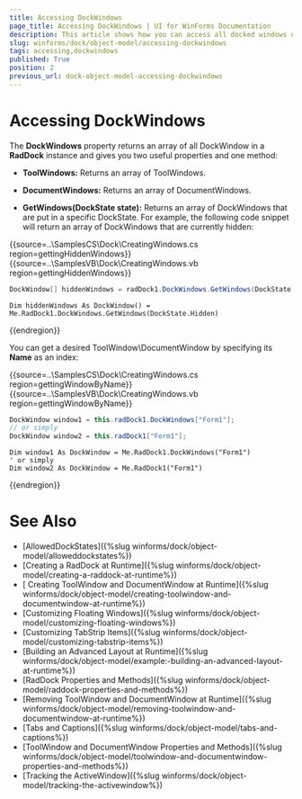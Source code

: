```yaml
---
title: Accessing DockWindows
page_title: Accessing DockWindows | UI for WinForms Documentation
description: This article shows how you can access all docked windows of RadDock. 
slug: winforms/dock/object-model/accessing-dockwindows
tags: accessing,dockwindows
published: True
position: 2
previous_url: dock-object-model-accessing-dockwindows
---
```


# Accessing DockWindows

The __DockWindows__ property returns an array of all DockWindow in a __RadDock__ instance and gives you two useful properties and one method:

* __ToolWindows:__ Returns an array of ToolWindows.

* __DocumentWindows:__ Returns an array of DocumentWindows.

* __GetWindows(DockState state):__ Returns an array of DockWindows that are put in a specific DockState. For example, the following code snippet will return an array of DockWindows that are currently hidden: 

{{source=..\SamplesCS\Dock\CreatingWindows.cs region=gettingHiddenWindows}} 
{{source=..\SamplesVB\Dock\CreatingWindows.vb region=gettingHiddenWindows}} 

````C#
DockWindow[] hiddenWindows = radDock1.DockWindows.GetWindows(DockState.Hidden);

````
````VB.NET
Dim hiddenWindows As DockWindow() = Me.RadDock1.DockWindows.GetWindows(DockState.Hidden)

````

{{endregion}} 
 
You can get a desired ToolWindow\DocumentWindow by specifying its __Name__ as an index:

{{source=..\SamplesCS\Dock\CreatingWindows.cs region=gettingWindowByName}} 
{{source=..\SamplesVB\Dock\CreatingWindows.vb region=gettingWindowByName}} 

````C#
DockWindow window1 = this.radDock1.DockWindows["Form1"];
// or simply
DockWindow window2 = this.radDock1["Form1"];

````
````VB.NET
Dim window1 As DockWindow = Me.RadDock1.DockWindows("Form1")
' or simply
Dim window2 As DockWindow = Me.RadDock1("Form1")

````

{{endregion}} 

# See Also

* [AllowedDockStates]({%slug winforms/dock/object-model/alloweddockstates%})
* [Creating a RadDock at Runtime]({%slug winforms/dock/object-model/creating-a-raddock-at-runtime%})
* [ Creating ToolWindow and DocumentWindow at Runtime]({%slug winforms/dock/object-model/creating-toolwindow-and-documentwindow-at-runtime%})
* [Customizing Floating Windows]({%slug winforms/dock/object-model/customizing-floating-windows%})
* [Customizing TabStrip Items]({%slug winforms/dock/object-model/customizing-tabstrip-items%})
* [Building an Advanced Layout at Runtime]({%slug winforms/dock/object-model/example:-building-an-advanced-layout-at-runtime%})
* [RadDock Properties and Methods]({%slug winforms/dock/object-model/raddock-properties-and-methods%})
* [Removing ToolWindow and DocumentWindow at Runtime]({%slug winforms/dock/object-model/removing-toolwindow-and-documentwindow-at-runtime%})
* [Tabs and Captions]({%slug winforms/dock/object-model/tabs-and-captions%})
* [ToolWindow and DocumentWindow Properties and Methods]({%slug winforms/dock/object-model/toolwindow-and-documentwindow-properties-and-methods%})
* [Tracking the ActiveWindow]({%slug winforms/dock/object-model/tracking-the-activewindow%})